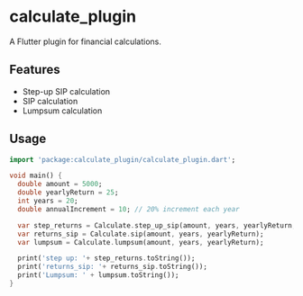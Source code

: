 # calculate_plugin

A Flutter plugin for financial calculations.

## Features

- Step-up SIP calculation
- SIP calculation
- Lumpsum calculation

## Usage

```dart
import 'package:calculate_plugin/calculate_plugin.dart';

void main() {
  double amount = 5000;
  double yearlyReturn = 25;
  int years = 20;
  double annualIncrement = 10; // 20% increment each year

  var step_returns = Calculate.step_up_sip(amount, years, yearlyReturn, annualIncrement);
  var returns_sip = Calculate.sip(amount, years, yearlyReturn);
  var lumpsum = Calculate.lumpsum(amount, years, yearlyReturn);

  print('step up: '+ step_returns.toString());
  print('returns_sip: '+ returns_sip.toString());
  print('Lumpsum: ' + lumpsum.toString());
}


